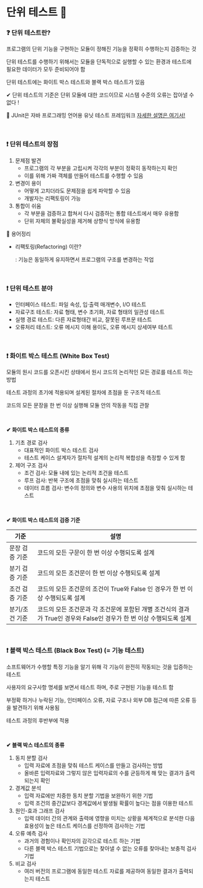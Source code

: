 # 단위 테스트 🍌

### ❓ 단위 테스트란?

프로그램의 단위 기능을 구현하는 모듈이 정해진 기능을 정확히 수행하는지 검증하는 것

단위 테스트를 수행하기 위해서는 모듈을 단독적으로 실행할 수 있는 환경과 테스트에 필요한 데이터가 모두 준비되어야 함

단위 테스트에는 화이트 박스 테스트와 블랙 박스 테스트가 있음

✔ 단위 테스트의 기준은 단위 모듈에 대한 코드이므로 시스템 수준의 오류는 잡아낼 수 없다 !

👀 JUnit은 자바 프로그래밍 언어용 유닛 테스트 프레임워크 [자세한 설명은 여기서!](https://junit.org/junit5/)

<br/>

### ❗ 단위 테스트의 장점

1. 문제점 발견
   * 프로그램의 각 부분을 고립시켜 각각의 부분이 정확히 동작하는지 확인
   * 이를 위해 가짜 객체를 만들어 테스트를 수행할 수 있음
2. 변경이 용이
   * 어떻게 고치더라도 문제점을 쉽게 파악할 수 있음
   * 개발자는 리팩토링이 가능
3. 통합이 쉬움
   * 각 부분을 검증하고 합쳐서 다시 검증하는 통합 테스트에서 매우 유용함
   * 단위 자체의 불확실성을 제거해 상향식 방식에 유용함

🚩 용어정리

* 리팩토링(Refactoring) 이란?

  : 기능은 동일하게 유지하면서 프로그램의 구조를 변경하는 작업

<br/>

### ❗ 단위 테스트 분야

* 인터페이스 테스트: 파일 속성, 입·출력 매개변수, I/O 테스트
* 자료구조 테스트: 자료 형태, 변수 초기화, 자료 형태의 일관성 테스트
* 실행 경로 테스트: 다른 자료형태간 비교, 잘못된 루프문 테스트
* 오류처리 테스트: 오류 메시지 이해 용이도, 오류 메시지 상세여부 테스트

<br/>

### ❗ 화이트 박스 테스트 (White Box Test)

모듈의 원시 코드를 오픈시킨 상태에서 원시 코드의 논리적인 모든 경로를 테스트 하는 방법

테스트 과정의 초기에 적용되며 설계된 절차에 초점을 둔 구조적 테스트

코드의 모든 문장을 한 번 이상 실행해 모듈 안의 작동을 직접 관찰

<br/>

**✔ 화이트 박스 테스트의 종류**

1. 기초 경로 검사
   * 대표적인 화이트 박스 테스트 검사
   * 테스트 케이스 설계자가 절차적 설계의 논리적 복합성을 측정할 수 있게 함
2. 제어 구조 검사
   * 조건 검사: 모듈 내에 있는 논리적 조건을 테스트
   * 루프 검사: 반복 구조에 초점을 맞춰 실시하는 테스트
   * 데이터 흐름 검사: 변수의 정의와 변수 사용의 위치에 초점을 맞춰 실시하는 테스트

<br/>

**✔ 화이트 박스 테스트의 검증 기준**

| 기준           | 설명                                                         |
| -------------- | ------------------------------------------------------------ |
| 문장 검증 기준 | 코드의 모든 구문이 한 번 이상 수행되도록 설계                |
| 분기 검증 기준 | 코드의 모든 조건문이 한 번 이상 수행되도록 설계              |
| 조건 검증 기준 | 코드의 모든 조건문의 조건이 True와 False 인 경우가 한 번 이상 수행되도록 설계 |
| 분기/조건 기준 | 코드의 모든 조건문과 각 조건문에 포함된 개별 조건식의 결과가 True인 경우와 False인 경우가 한 번 이상 수행되도록 설계 |

<br/>

### ❗ 블랙 박스 테스트 (Black Box Test) (= 기능 테스트)

소프트웨어가 수행할 특정 기능을 알기 위해 각 기능이 완전히 작동되는 것을 입증하는 테스트

사용자의 요구사항 명세를 보면서 테스트 하며, 주로 구현된 기능을 테스트 함

부정확 하거나 누락된 기능, 인터페이스 오류, 자료 구조나 외부 DB 접근에 따른 오류 등을 발견하기 위해 사용됨

테스트 과정의 후반부에 적용

<br/>

**✔ 블랙 박스 테스트의 종류**

1. 동치 분할 검사
   * 입력 자료에 초점을 맞춰 테스트 케이스를 만들고 검사하는 방법
   * 올바른 입력자료와 그렇지 않은 입력자료의 수를 균등하게 해 맞는 결과가 출력되는지 확인
2. 경계값 분석
   * 입력 자료에만 치중한 동치 분할 기법을 보완하기 위한 기법
   * 입력 조건의 중간값보다 경계값에서 발생될 확률이 높다는 점을 이용한 테스트
3. 원인-효과 그래프 검사
   * 입력 데이터 간의 관계와 출력에 영향을 미치는 상황을 체계적으로 분석한 다음 효용성이 높은 테스트 케이스를 선정하여 검사하는 기법
4. 오류 예측 검사
   * 과거의 경험이나 확인자의 감각으로 테스트 하는 기법
   * 다른 블랙 박스 테스트 기법으로는 찾아낼 수 없는 오류를 찾아내는 보충적 검사 기법
5. 비교 검사
   * 여러 버전의 프로그램에 동일한 테스트 자료를 제공하여 동일한 결과가 출력되는지 테스트